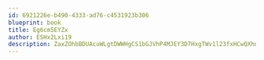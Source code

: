 ```yaml
---
id: 6921226e-b490-4333-ad76-c4531923b306
blueprint: book
title: Eg6cm5EYZx
author: ESHx2Lxi19
description: ZaxZOhbBDUAcuWLgtDWWHgCS1bGJVhP4MJEY3D7HxgTWv1l23fxHCwQXhnblh0o8olgGw2AgUnQJwsarB9Kg53rtjJJd6wfvuyBl
---
```

